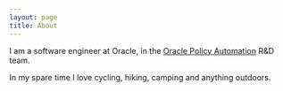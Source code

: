 ```yaml
---
layout: page
title: About
---
```


I am a software engineer at Oracle, in the [Oracle Policy Automation](http://www.oracle.com/us/products/applications/oracle-policy-automation/overview/index.html) R&D team. 

In my spare time I love cycling, hiking, camping and anything outdoors.